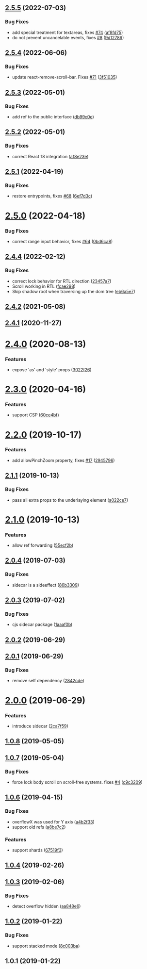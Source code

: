 ## [2.5.5](https://github.com/theKashey/react-remove-scroll/compare/v2.5.4...v2.5.5) (2022-07-03)

### Bug Fixes

- add special treatment for textareas, fixes [#74](https://github.com/theKashey/react-remove-scroll/issues/74) ([af8fd75](https://github.com/theKashey/react-remove-scroll/commit/af8fd751a49d6deb9f40d79ecef9b030f291354e))
- do not prevent uncancelable events, fixes [#8](https://github.com/theKashey/react-remove-scroll/issues/8) ([9d12786](https://github.com/theKashey/react-remove-scroll/commit/9d127860addd39c7305aea9e57ee2f51cecd229d))

## [2.5.4](https://github.com/theKashey/react-remove-scroll/compare/v2.5.3...v2.5.4) (2022-06-06)

### Bug Fixes

- update react-remove-scroll-bar. Fixes [#71](https://github.com/theKashey/react-remove-scroll/issues/71) ([3f51035](https://github.com/theKashey/react-remove-scroll/commit/3f51035e5a433443657169ea8c61661acf301b14))

## [2.5.3](https://github.com/theKashey/react-remove-scroll/compare/v2.5.2...v2.5.3) (2022-05-01)

### Bug Fixes

- add ref to the public interface ([db99c0e](https://github.com/theKashey/react-remove-scroll/commit/db99c0e484fd67ee87a889d4cb939c5a43f2734a))

## [2.5.2](https://github.com/theKashey/react-remove-scroll/compare/v2.5.1...v2.5.2) (2022-05-01)

### Bug Fixes

- correct React 18 integration ([af8e23e](https://github.com/theKashey/react-remove-scroll/commit/af8e23e28be1d1fed917fc2967030d29680c2fc2))

## [2.5.1](https://github.com/theKashey/react-remove-scroll/compare/v2.5.0...v2.5.1) (2022-04-19)

### Bug Fixes

- restore entrypoints, fixes [#68](https://github.com/theKashey/react-remove-scroll/issues/68) ([6ef7d3c](https://github.com/theKashey/react-remove-scroll/commit/6ef7d3c8b935c9bc1eb75f1aa8e1ea6738ae2985))

# [2.5.0](https://github.com/theKashey/react-remove-scroll/compare/v2.4.4...v2.5.0) (2022-04-18)

### Bug Fixes

- correct range input behavior, fixes [#64](https://github.com/theKashey/react-remove-scroll/issues/64) ([0bd6ca8](https://github.com/theKashey/react-remove-scroll/commit/0bd6ca85d014acc10ed37b6d3f9e70e1ee4e2c30))

## [2.4.4](https://github.com/theKashey/react-remove-scroll/compare/v2.4.2...v2.4.4) (2022-02-12)

### Bug Fixes

- correct lock behavior for RTL direction ([23457a7](https://github.com/theKashey/react-remove-scroll/commit/23457a7770e010b36b950057d90f496d12d8a93c))
- Scroll working in RTL ([fcae298](https://github.com/theKashey/react-remove-scroll/commit/fcae298d7d35de00ec35fd712bee54c7db2d491c))
- Skip shadow root when traversing up the dom tree ([eb6a5e7](https://github.com/theKashey/react-remove-scroll/commit/eb6a5e7ddc70432586c07e151e535d0e9d631833))

## [2.4.2](https://github.com/theKashey/react-remove-scroll/compare/v2.4.1...v2.4.2) (2021-05-08)

## [2.4.1](https://github.com/theKashey/react-remove-scroll/compare/v2.4.0...v2.4.1) (2020-11-27)

# [2.4.0](https://github.com/theKashey/react-remove-scroll/compare/v2.3.0...v2.4.0) (2020-08-13)

### Features

- expose 'as' and 'style' props ([3022f26](https://github.com/theKashey/react-remove-scroll/commit/3022f26e811de6e6154298743159bfe9b18bf332))

# [2.3.0](https://github.com/theKashey/react-remove-scroll/compare/v2.2.0...v2.3.0) (2020-04-16)

### Features

- support CSP ([60ce4bf](https://github.com/theKashey/react-remove-scroll/commit/60ce4bf25caf845090cc5ff952ae78d8dca7b587))

# [2.2.0](https://github.com/theKashey/react-remove-scroll/compare/v2.1.1...v2.2.0) (2019-10-17)

### Features

- add allowPinchZoom property, fixes [#17](https://github.com/theKashey/react-remove-scroll/issues/17) ([2945796](https://github.com/theKashey/react-remove-scroll/commit/2945796612cdbdc36bb3a888c449e62908a3bea1))

## [2.1.1](https://github.com/theKashey/react-remove-scroll/compare/v2.1.0...v2.1.1) (2019-10-13)

### Bug Fixes

- pass all extra props to the underlaying element ([a022ce7](https://github.com/theKashey/react-remove-scroll/commit/a022ce7c088bdeb5b6db048cd8f4e3ea48ce1eb5))

# [2.1.0](https://github.com/theKashey/react-remove-scroll/compare/v2.0.4...v2.1.0) (2019-10-13)

### Features

- allow ref forwarding ([55ecf2b](https://github.com/theKashey/react-remove-scroll/commit/55ecf2bc16cbba54064f7ac60b323fbf820e662c))

## [2.0.4](https://github.com/theKashey/react-remove-scroll/compare/v2.0.3...v2.0.4) (2019-07-03)

### Bug Fixes

- sidecar is a sideeffect ([86b3309](https://github.com/theKashey/react-remove-scroll/commit/86b330978198235e9d69088a35cae3597361c030))

## [2.0.3](https://github.com/theKashey/react-remove-scroll/compare/v2.0.2...v2.0.3) (2019-07-02)

### Bug Fixes

- cjs sidecar package ([1aaaf0b](https://github.com/theKashey/react-remove-scroll/commit/1aaaf0b2b6245705043b93525be5c522ba69ecdc))

## [2.0.2](https://github.com/theKashey/react-remove-scroll/compare/v2.0.1...v2.0.2) (2019-06-29)

## [2.0.1](https://github.com/theKashey/react-remove-scroll/compare/v2.0.0...v2.0.1) (2019-06-29)

### Bug Fixes

- remove self dependency ([2842cde](https://github.com/theKashey/react-remove-scroll/commit/2842cdebbcc22258e422c1c5c0fb6bbc544f4dd3))

# [2.0.0](https://github.com/theKashey/react-remove-scroll/compare/v1.0.8...v2.0.0) (2019-06-29)

### Features

- introduce sidecar ([2ca7f59](https://github.com/theKashey/react-remove-scroll/commit/2ca7f59e86abc6e252422ec5cb6132281e945984))

## [1.0.8](https://github.com/theKashey/react-remove-scroll/compare/v1.0.7...v1.0.8) (2019-05-05)

## [1.0.7](https://github.com/theKashey/react-remove-scroll/compare/v1.0.6...v1.0.7) (2019-05-04)

### Bug Fixes

- force lock body scroll on scroll-free systems. fixes [#4](https://github.com/theKashey/react-remove-scroll/issues/4) ([c9c3209](https://github.com/theKashey/react-remove-scroll/commit/c9c320935c5cb0adb277d7dd5359295b80b6bf52))

## [1.0.6](https://github.com/theKashey/react-remove-scroll/compare/v1.0.4...v1.0.6) (2019-04-15)

### Bug Fixes

- overflowX was used for Y axis ([a4b2f33](https://github.com/theKashey/react-remove-scroll/commit/a4b2f3312755f705fdc71e5613cab7e41bd07035))
- support old refs ([a8be7c2](https://github.com/theKashey/react-remove-scroll/commit/a8be7c2966b81cdca6602993b1c8fcd53fb07db8))

### Features

- support shards ([67519f3](https://github.com/theKashey/react-remove-scroll/commit/67519f37bffea7efb45d24d25e2b269520450c7c))

## [1.0.4](https://github.com/theKashey/react-remove-scroll/compare/v1.0.3...v1.0.4) (2019-02-26)

## [1.0.3](https://github.com/theKashey/react-remove-scroll/compare/v1.0.2...v1.0.3) (2019-02-06)

### Bug Fixes

- detect overflow hidden ([aa848e6](https://github.com/theKashey/react-remove-scroll/commit/aa848e678bd57d20fd97b1e42ff62eabd631a237))

## [1.0.2](https://github.com/theKashey/react-remove-scroll/compare/v1.0.1...v1.0.2) (2019-01-22)

### Bug Fixes

- support stacked mode ([8c003ba](https://github.com/theKashey/react-remove-scroll/commit/8c003ba8388c4695e03ff3dfbab09e1cc1cf967a))

## 1.0.1 (2019-01-22)
